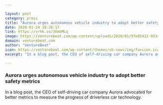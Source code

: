 ```yaml
---

layout: post
category: press
title: "Aurora urges autonomous vehicle industry to adopt better safety metrics"
date: 2020-01-24 18:26:17
link: https://vrhk.co/36mbMLq
image: https://venturebeat.com/wp-content/uploads/2020/01/97e85412-933c-45cf-ade2-5a39f0a47cd5-e1579883674218.jpeg?w=1200&strip=all
domain: venturebeat.com
author: "VentureBeat"
icon: https://venturebeat.com/wp-content/themes/vb-news/img/favicon.ico
excerpt: "In a blog post, the CEO of self-driving car company Aurora advocated for better metrics to measure the progress of driverless car technology."

---
```


### Aurora urges autonomous vehicle industry to adopt better safety metrics

In a blog post, the CEO of self-driving car company Aurora advocated for better metrics to measure the progress of driverless car technology.